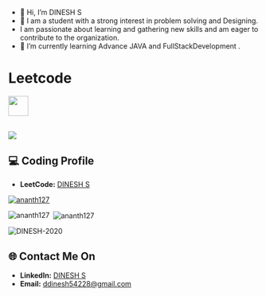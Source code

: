 
- 👋 Hi, I’m DINESH S
- 👀 I am a student with a strong interest in problem solving and Designing.
- I am passionate about learning and gathering new skills and am eager to contribute to the organization.
- 🌱 I’m currently learning Advance JAVA and FullStackDevelopment .


# Leetcode

<img src="https://assets.leetcode.com/static_assets/marketing/2024-50.gif" width="40px"></img>

<br>
<a href="https://leetcode.com/u/DINESH-2020/">
    <img src="https://leetcard.jacoblin.cool/DINESH-2020?=dark&font=Goldman&ext=activityy"></img>
<a>

<!------------------------------------------>

<!------------------------------------------>
<!-- SECTION: Contact me -->

## 💻 Coding Profile

- **LeetCode:** [DINESH S](https://leetcode.com/u/DINESH-2020/)

<p align="left"> <a href="https://github.com/ryo-ma/github-profile-trophy"><img src="https://github-profile-trophy.vercel.app/?username=ananth127" alt="ananth127" /></a> </p>

<p><img align="left" src="https://github-readme-stats.vercel.app/api/top-langs?username=DINESH-2020&show_icons=true&locale=en&layout=compact" alt="ananth127" /></p>

<p>&nbsp;<img align="center" src="https://github-readme-stats.vercel.app/api?username=DINESH-2020&show_icons=true&locale=en" alt="ananth127" /></p>

<p><img align="center" src="https://github-readme-streak-stats.herokuapp.com/?user=DINESH-2020&" alt="DINESH-2020" /></p>

## 🌐 Contact Me On


- **LinkedIn:** [DINESH S](https://www.linkedin.com/in/dinesh-s-539751315/)
- **Email:** <a href="mailto:ddinesh54228@gmail.com">ddinesh54228@gmail.com</a>

<!--

-->






